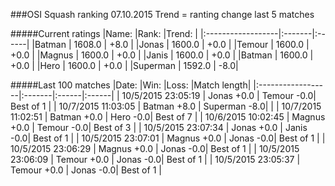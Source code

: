 ###OSI Squash ranking 07.10.2015
Trend = ranting change last 5 matches

#####Current ratings
|Name:              |Rank:   |Trend: |
|:------------------|:-------|:------|
|Batman             | 1608.0 | +8.0 |
|Jonas              | 1600.0 | +0.0 |
|Temour             | 1600.0 | +0.0 |
|Magnus             | 1600.0 | +0.0 |
|Janis              | 1600.0 | +0.0 |
|Batman             | 1600.0 | +0.0 |
|Hero               | 1600.0 | +0.0 |
|Superman           | 1592.0 | -8.0|

#####Last 100 matches
|Date:              |Win:   |Loss: |Match length| 
|:------------------|:-------|:------|:------|
| 10/5/2015 23:05:19 | Jonas +0.0 | Temour -0.0| Best of 1 |
| 10/7/2015 11:03:05 | Batman  +8.0 | Superman -8.0|  |
| 10/7/2015 11:02:51 | Batman +0.0 | Hero -0.0| Best of 7 |
| 10/6/2015 10:02:45 | Magnus +0.0 | Temour -0.0| Best of 3 |
| 10/5/2015 23:07:34 | Jonas +0.0 | Janis -0.0| Best of 1 |
| 10/5/2015 23:07:01 | Magnus +0.0 | Jonas -0.0| Best of 1 |
| 10/5/2015 23:06:29 | Magnus +0.0 | Jonas -0.0| Best of 1 |
| 10/5/2015 23:06:09 | Temour +0.0 | Jonas -0.0| Best of 1 |
| 10/5/2015 23:05:37 | Temour +0.0 | Jonas -0.0| Best of 1 |
